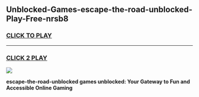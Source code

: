 
## Unblocked-Games-escape-the-road-unblocked-Play-Free-nrsb8
<h3>
<a href="https://premium76.site?title=escape-the-road-unblocked&ref=23A">CLICK TO PLAY</a></h3>
<hr>

<h3>
<a href="https://premium76.site?title=escape-the-road-unblocked&ref=23A">CLICK 2 PLAY</a>
  
</h3>

<a href="https://premium76.site?title=escape-the-road-unblocked&ref=23A"><img src="https://clearcache.store/games.png"></a>


**escape-the-road-unblocked games unblocked: Your Gateway to Fun and Accessible Online Gaming**
